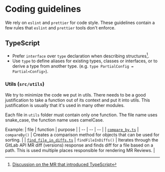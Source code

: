 # Coding guidelines

We rely on `eslint` and `prettier` for code style. These guidelines contain a few rules that `eslint` and `prettier` tools don't enforce.

## TypeScript

- Prefer `interface` over `type` declaration when describing structures[^1].
- Use `type` to define aliases for existing types, classes or interfaces, or to derive a type from another type. (e.g. `type PartialConfig = Partial<Config>`).

### Utils (`src/utils`)

We try to minimize the code we put in utils. There needs to be a good justification to take a function out of its context and put it into utils. This justification is usually that it's used in many other modules.

Each file in `utils` folder must contain only one function. The file name uses snake_case, the function name uses camelCase.

Example:
| file | function | purpose |
| -- | -- | -- |
| [`compare_by.ts`](../src/utils/compare_by.ts) | `compareBy()` | Creates a comparison method for objects that can be used for sorting. |
| [`find_file_in_diffs.ts`](../src/utils/find_file_in_diffs.ts) | `findFileInDiffs()` | Iterates through the GitLab API MR diff (versions) response and finds diff for a file based on a path. This is used multiple places responsible for rendering MR Reviews. |

[^1]: [Discussion on the MR that introduced TypeScript](https://gitlab.com/gitlab-org/gitlab-vscode-extension/-/merge_requests/108#note_423512996)
